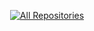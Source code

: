 <p align="center">
  <a href="https://github.com/KristinaChu/Analysis_of_conferences/blob/main/%D0%90%D0%BD%D0%B0%D0%BB%D0%B8%D0%B7%20%D1%82%D1%80%D0%B0%D0%BD%D1%81%D0%BB%D1%8F%D1%86%D0%B8%D0%B9/%D0%90%D0%BD%D0%B0%D0%BB%D0%B8%D0%B7%20%D1%82%D1%80%D0%B0%D0%BD%D1%81%D0%BB%D1%8F%D1%86%D0%B8%D0%B8%CC%86%20%D0%9D%D0%9C%D0%98%D0%A6%20%D0%BE%D0%BD%D0%BA%D0%BE%D0%BB%D0%BE%D0%B3%D0%B8%D0%B8%20%D0%B8%D0%BC%20%D0%9D.%D0%9D.%D0%9F%D0%B5%D1%82%D1%80%D0%BE%D0%B2%D0%B0%20(NDA).ipynb"><img alt="All Repositories" title="" src="https://custom-icon-badges.demolab.com/badge/-Посмотреть%20проект-1F222E?style=for-the-badge&logoColor=white&logo=repo"/></a>

</p>
